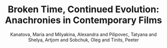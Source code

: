 ---
type: 'article'
pubkey: 'LLP14'
author: 'Kanatova, Maria and Milyakina, Alexandra and Pilipovec, Tatyana and Shelya, Artjom and Sobchuk, Oleg and Tinits, Peeter'
title: 'Broken Time, Continued Evolution: Anachronies in Contemporary Films'
journal: 'Stanford Literary Lab Pamphlets'
volume: '14'
url: 'https://litlab.stanford.edu/LiteraryLabPamphlet14.pdf'
year: 2017
project:
pamphlet:
  image: "/litlab-website/assets/images/pamphlets/p14.png"
  pdf: "https://litlab.stanford.edu/LiteraryLabPamphlet14.pdf"
  pubdate: 2017-04-01
  blurb: "After the economic ideology of “Bankspeak”, and the cultural geography of “The Emotions of London”, “Broken Time” is the Literary Lab’s first venture into film studies, to be followed by a pamphlet on art history: a series of investigations which we hope will contribute to establish a common conceptual ground among the different branches of quantitative cultural history."
---